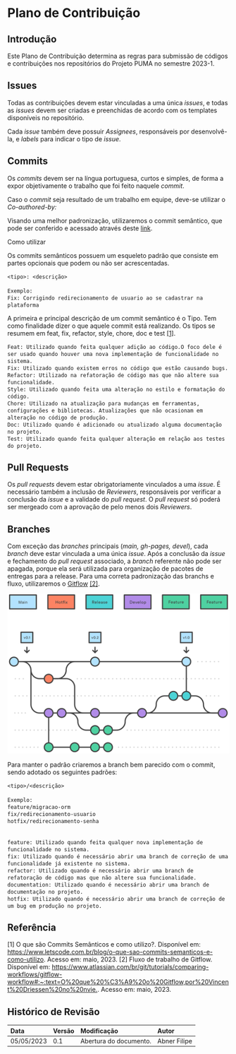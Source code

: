 # Plano de Contribuição

## Introdução

Este Plano de Contribuição determina as regras para submissão de códigos e contribuições nos repositórios do Projeto PUMA no semestre 2023-1.

## Issues

Todas as contribuições devem estar vinculadas a uma única *issues*, e todas as *issues* devem ser criadas e preenchidas de acordo com os templates disponíveis no repositório.

Cada *issue* também deve possuir  *Assignees*, responsáveis por desenvolvê-la, e *labels* para indicar o tipo de *issue*.

## Commits 

Os *commits* devem ser na língua portuguesa, curtos e simples, de forma a expor objetivamente o trabalho que foi feito naquele *commit*.

Caso o *commit* seja resultado de um trabalho em equipe, deve-se utilizar o *Co-authored-by:*

Visando uma melhor padronização, utilizaremos o commit semântico, que pode ser conferido e acessado através deste [link](https://www.letscode.com.br/blog/o-que-sao-commits-semanticos-e-como-utilizo).

Como utilizar

Os commits semânticos possuem um esqueleto padrão que consiste em partes opcionais que podem ou não ser acrescentadas.

```
<tipo>: <descrição>

Exemplo: 
Fix: Corrigindo redirecionamento de usuario ao se cadastrar na plataforma
```

A primeira e principal descrição de um commit semântico é o Tipo. Tem como finalidade dizer o que aquele commit está realizando. Os tipos se resumem em feat, fix, refactor, style, chore, doc e test [[1]](#ref1).

```
Feat: Utilizado quando feita qualquer adição ao código.O foco dele é ser usado quando houver uma nova implementação de funcionalidade no sistema.
Fix: Utilizado quando existem erros no código que estão causando bugs.
Refactor: Utilizado na refatoração de código mas que não altere sua funcionalidade.
Style: Utilizado quando feita uma alteração no estilo e formatação do código.
Chore: Utilizado na atualização para mudanças em ferramentas, configurações e bibliotecas. Atualizações que não ocasionam em alteração no código de produção.
Doc: Utilizado quando é adicionado ou atualizado alguma documentação no projeto.
Test: Utilizado quando feita qualquer alteração em relação aos testes do projeto.
```

## Pull Requests

Os *pull requests* devem estar obrigatoriamente vinculados a uma *issue*. É necessário também a inclusão de *Reviewers*, responsáveis por verificar a conclusão da *issue* e a validade do *pull request*. O *pull request* só poderá ser mergeado com a aprovação de pelo menos dois *Reviewers*. 

## Branches

Com exceção das *branches* principais (*main, gh-pages, devel*), cada *branch* deve estar vinculada a uma única *issue*. Após a conclusão da *issue* e fechamento do *pull request* associado, a *branch* referente não pode ser apagada, porque ela será utilizada para organização de pacotes de entregas para a release. Para uma correta padronização das branchs e fluxo, utilizaremos o [Gitflow](https://www.atlassian.com/br/git/tutorials/comparing-workflows/gitflow-workflow#:~:text=O%20que%20%C3%A9%20o%20Gitflow,por%20Vincent%20Driessen%20no%20nvie.) [[2]](#ref2).

![Gitflow](../assets/gitflow.svg)

Para manter o padrão criaremos a branch bem parecido com o commit, sendo adotado os seguintes padrões:
```
<tipo>/<descrição>

Exemplo: 
feature/migracao-orm
fix/redirecionamento-usuario
hotfix/redirecionamento-senha


feature: Utilizado quando feita qualquer nova implementação de funcionalidade no sistema.
fix: Utilizado quando é necessário abrir uma branch de correção de uma funcionalidade já existente no sistema.
refactor: Utilizado quando é necessário abrir uma branch de refatoração de código mas que não altere sua funcionalidade.
documentation: Utilizado quando é necessário abrir uma branch de documentação no projeto.
hotfix: Utilizado quando é necessário abrir uma branch de correção de um bug em produção no projeto.
```


## Referência

<a id="ref1"></a>
[1] O que são Commits Semânticos e como utilizo?. Disponível em: <https://www.letscode.com.br/blog/o-que-sao-commits-semanticos-e-como-utilizo>. Acesso em: maio, 2023.
<a id="ref2"></a>
[2] Fluxo de trabalho de Gitflow. Disponível em: <https://www.atlassian.com/br/git/tutorials/comparing-workflows/gitflow-workflow#:~:text=O%20que%20%C3%A9%20o%20Gitflow,por%20Vincent%20Driessen%20no%20nvie.>. Acesso em: maio, 2023.

## Histórico de Revisão

| Data       | Versão |      Modificação      |     Autor    |
| :--------- | :----- | :-------------------- | :----------- |
| 05/05/2023 | 0.1    | Abertura do documento.| Abner Filipe |
